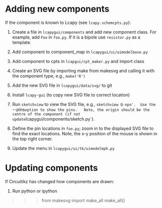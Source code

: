 Adding new components
=====================

If the component is known to Lcapy (see `lcapy.schemcpts.py`):

1. Create a file in `lcapygui/components` and add new component class.
   For example, add `Foo` in `foo.py`.  If it is a bipole use
   `resistor.py` as a template.

2. Add component to component_map in `lcapygui/ui/uimodelbase.py`

3. Add component to cpts in `lcapgui/cpt_maker.py` and import class

4. Create an SVG file by importing make from makesvg and calling it
   with the component type, e.g., `make('R')`

5. Add the new SVG file in `lcapygui/data/svg/` to git

6. Install `lcapy-gui` (to copy new SVG file to correct location)

7. Run `sketchview` to view the SVG file, e.g., `sketchview Q-npn'.  Use the `--pins` option to show the pins.   Note, the origin should be the centre of the component (if not update `lcapygui/components/sketch.py`).

8. Define the pin locations in `foo.py`; zoom in to the displayed SVG
   file to find the exact locations.  Note, the x-y position of the mouse is shown in the top right corner.

9. Update the menu in `lcapygui/ui/tk/uimodelmph.py`


Updating components
===================

If Circuitikz has changed how components are drawn:

1. Run python or ipython

>>> from makesvg import make_all
>>> make_all()
